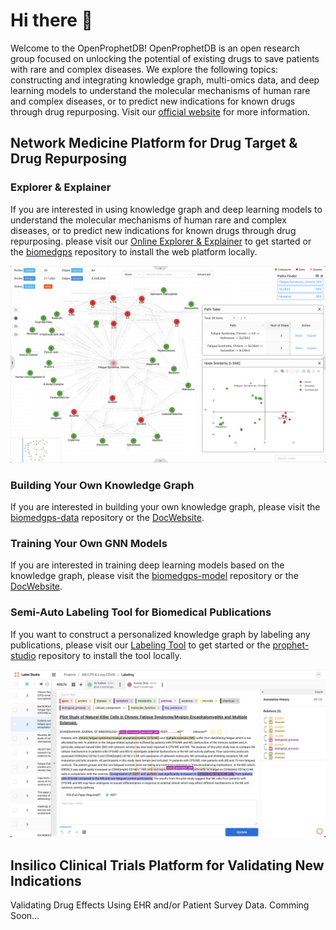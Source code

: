 # Hi there 👋

Welcome to the OpenProphetDB! OpenProphetDB is an open research group focused on unlocking the potential of existing drugs to save patients with rare and complex diseases. We explore the following topics: constructing and integrating knowledge graph, multi-omics data, and deep learning models to understand the molecular mechanisms of human rare and complex diseases, or to predict new indications for known drugs through drug repurposing.  Visit our [official website](https://prophetdb.org) for more information.

## Network Medicine Platform for Drug Target & Drug Repurposing

### Explorer & Explainer

If you are interested in using knowledge graph and deep learning models to understand the molecular mechanisms of human rare and complex diseases, or to predict new indications for known drugs through drug repurposing. please visit our [Online Explorer & Explainer](https://drugs.3steps.cn/) to get started or the [biomedgps](https://github.com/open-prophetdb/biomedgps) repository to install the web platform locally.

<a href="https://drugs.3steps.cn/" target="_blank"><img src="./assets/biomedgps.png"/></a>

### Building Your Own Knowledge Graph

If you are interested in building your own knowledge graph, please visit the [biomedgps-data](https://github.com/open-prophetdb/biomedgps-data) repository or the [DocWebsite](https://open-prophetdb.github.io/biomedgps-data/).

### Training Your Own GNN Models

If you are interested in training deep learning models based on the knowledge graph, please visit the [biomedgps-model](https://github.com/open-prophetdb/biomedgps-model) repository or the [DocWebsite](https://open-prophetdb.github.io/biomedgps-model/).

### Semi-Auto Labeling Tool for Biomedical Publications

If you want to construct a personalized knowledge graph by labeling any publications, please visit our [Labeling Tool](https://prophet-studio.3steps.cn/) to get started or the [prophet-studio](https://github.com/open-prophetdb/prophet-studio) repository to install the tool locally.

<a href="https://prophet-studio.3steps.cn/" target="_blank"><img src="./assets/labeling-tool.png"/></a>


## Insilico Clinical Trials Platform for Validating New Indications

Validating Drug Effects Using EHR and/or Patient Survey Data. Comming Soon...

